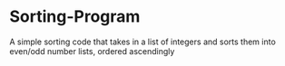 # Sorting-Program
A simple sorting code that takes in a list of integers and sorts them into even/odd number lists, ordered ascendingly
